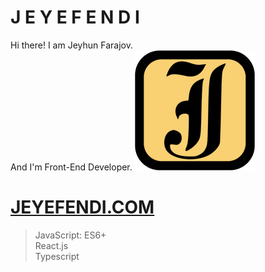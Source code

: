 # J E Y E F E N D I
Hi there! I am Jeyhun Farajov. 
<br>And I'm Front-End Developer.
![Logo](https://github.com/jeyefendi/jeyefendi/blob/main/public/logo192.png)
# [JEYEFENDI.COM](https://jeyefendi.com)
> JavaScript:
>ES6+<br>
>React.js<br>
>Typescript<br>

# 

